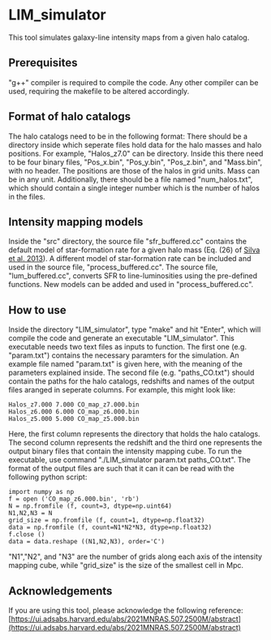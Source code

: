# LIM_simulator
This tool simulates galaxy-line intensity maps from a given halo catalog.

## Prerequisites
"g++" compiler is required to compile the code. Any other compiler can be used, requiring the makefile to be altered accordingly.

## Format of halo catalogs
The halo catalogs need to be in the following format:
There should be a directory inside which seperate files hold data for the halo masses and halo positions. For example, "Halos_z7.0" can be directory. Inside this there need to be four binary files, "Pos_x.bin", "Pos_y.bin", "Pos_z.bin", and "Mass.bin", with no header. The positions are those of the halos in grid units. Mass can be in any unit. Additionally, there should be a file named "num_halos.txt", which should contain a single integer number which is the number of halos in the files.

## Intensity mapping models
Inside the "src" directory, the source file "sfr_buffered.cc" contains the default model of star-formation rate for a given halo mass (Eq. (26) of [Silva et al. 2013](https://doi.org/10.1088/0004-637X/763/2/132)). A different model of star-formation rate can be included and used in the source file, "process_buffered.cc". The source file, "lum_buffered.cc", converts SFR to line-luminosities using the pre-defined functions. New models can be added and used in "process_buffered.cc".

## How to use
Inside the directory "LIM_simulator", type "make" and hit "Enter", which will compile the code and generate an executable "LIM_simulator". This executable needs two text files as inputs to function. The first one (e.g. "param.txt") contains the necessary paramters for the simulation. An example file named "param.txt" is given here, with the meaning of the parameters explained inside. The second file (e.g. "paths_CO.txt") should contain the paths for the halo catalogs, redshifts and names of the output files aranged in seperate columns. For example, this might look like:
```
Halos_z7.000 7.000 CO_map_z7.000.bin
Halos_z6.000 6.000 CO_map_z6.000.bin
Halos_z5.000 5.000 CO_map_z5.000.bin
```
Here, the first column represents the directory that holds the halo catalogs. The second column represents the redshift and the third one represents the output binary files that contain the intensity mapping cube. To run the executable, use command "./LIM_simulator param.txt paths_CO.txt". The format of the output files are such that it can it can be read with the following python script:
```
import numpy as np
f = open ('CO_map_z6.000.bin', 'rb')
N = np.fromfile (f, count=3, dtype=np.uint64)
N1,N2,N3 = N
grid_size = np.fromfile (f, count=1, dtype=np.float32)
data = np.fromfile (f, count=N1*N2*N3, dtype=np.float32)
f.close ()
data = data.reshape ((N1,N2,N3), order='C')
```
"N1","N2", and "N3" are the number of grids along each axis of the intensity mapping cube, while "grid_size" is the size of the smallest cell in Mpc.

## Acknowledgements
If you are using this tool, please acknowledge the following reference:[https://ui.adsabs.harvard.edu/abs/2021MNRAS.507.2500M/abstract](https://ui.adsabs.harvard.edu/abs/2021MNRAS.507.2500M/abstract)
